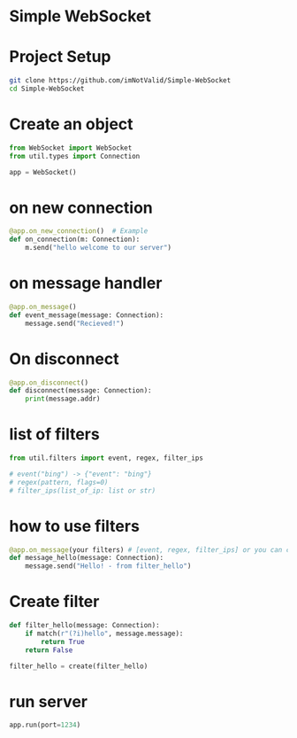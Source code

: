 # Simple WebSocket
 # Project Setup
```bash
git clone https://github.com/imNotValid/Simple-WebSocket
cd Simple-WebSocket
```
# Create an object
```python
from WebSocket import WebSocket
from util.types import Connection

app = WebSocket()
```
# on new connection
```python
@app.on_new_connection()  # Example
def on_connection(m: Connection):
    m.send("hello welcome to our server")
```

# on message handler
```python
@app.on_message()
def event_message(message: Connection):
    message.send("Recieved!")
```

# On disconnect
```python
@app.on_disconnect()
def disconnect(message: Connection):
    print(message.addr)
```

# list of filters
```python
from util.filters import event, regex, filter_ips

# event("bing") -> {"event": "bing"}
# regex(pattern, flags=0)
# filter_ips(list_of_ip: list or str)
```

# how to use filters
```python
@app.on_message(your filters) # [event, regex, filter_ips] or you can create new filters
def message_hello(message: Connection):
    message.send("Hello! - from filter_hello")
```

# Create filter
```python
def filter_hello(message: Connection):
    if match(r"(?i)hello", message.message):
        return True
    return False

filter_hello = create(filter_hello)
```

# run server
```python
app.run(port=1234)
```
